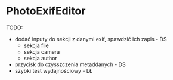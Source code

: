 # PhotoExifEditor
TODO:
- dodać inputy do sekcji z danymi exif, spawdzić ich zapis - DS
    - sekcja file
    - sekcja camera
    - sekcja author
- przycisk do czysszczenia metaddanych - DS
- szybki test wydajnościowy - LŁ
